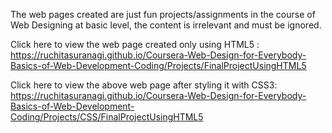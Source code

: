 The web pages created are just fun projects/assignments in the course of Web Designing at basic level, the content is irrelevant and must be ignored.

Click here to view the web page created only using HTML5 : https://ruchitasuranagi.github.io/Coursera-Web-Design-for-Everybody-Basics-of-Web-Development-Coding/Projects/FinalProjectUsingHTML5

Click here to view the above web page after styling it with CSS3: https://ruchitasuranagi.github.io/Coursera-Web-Design-for-Everybody-Basics-of-Web-Development-Coding/Projects/CSS/FinalProjectUsingHTML5
